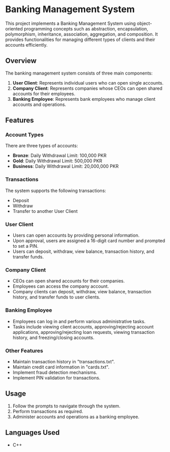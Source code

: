 # Banking Management System

This project implements a Banking Management System using object-oriented programming concepts such as abstraction, encapsulation, polymorphism, inheritance, association, aggregation, and composition. It provides functionalities for managing different types of clients and their accounts efficiently.

## Overview

The banking management system consists of three main components:

1. **User Client**: Represents individual users who can open single accounts.
2. **Company Client**: Represents companies whose CEOs can open shared accounts for their employees.
3. **Banking Employee**: Represents bank employees who manage client accounts and operations.

## Features

### Account Types

There are three types of accounts:
- **Bronze**: Daily Withdrawal Limit: 100,000 PKR
- **Gold**: Daily Withdrawal Limit: 500,000 PKR
- **Business**: Daily Withdrawal Limit: 20,000,000 PKR

### Transactions

The system supports the following transactions:
- Deposit
- Withdraw
- Transfer to another User Client

### User Client

- Users can open accounts by providing personal information.
- Upon approval, users are assigned a 16-digit card number and prompted to set a PIN.
- Users can deposit, withdraw, view balance, transaction history, and transfer funds.

### Company Client

- CEOs can open shared accounts for their companies.
- Employees can access the company account.
- Company clients can deposit, withdraw, view balance, transaction history, and transfer funds to user clients.

### Banking Employee

- Employees can log in and perform various administrative tasks.
- Tasks include viewing client accounts, approving/rejecting account applications, approving/rejecting loan requests, viewing transaction history, and freezing/closing accounts.

### Other Features

- Maintain transaction history in "transactions.txt".
- Maintain credit card information in "cards.txt".
- Implement fraud detection mechanisms.
- Implement PIN validation for transactions.

## Usage

1. Follow the prompts to navigate through the system.
2. Perform transactions as required.
3. Administer accounts and operations as a banking employee.

## Languages Used

- C++

